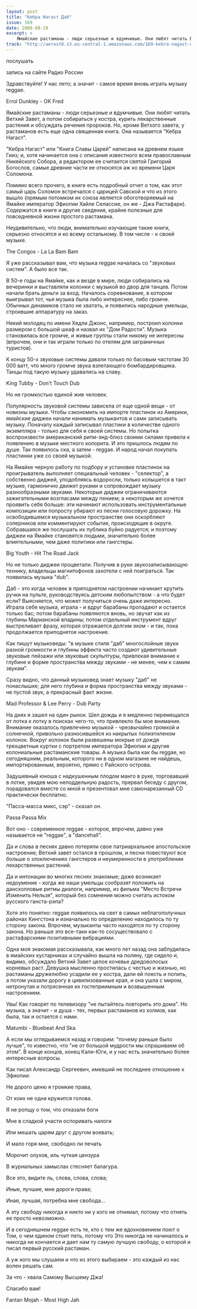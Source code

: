 ```yaml
---
layout: post
title: "Кебра Нагаст Даб"
issue: 169
date: 2008-08-10
excerpt: >
    Ямайские растаманы - люди серьезные и вдумчивые. Они любят читать Ветхий Завет, а потом собираться у костра, курить лекарственные растения и обсуждать речения пророков. Но, кроме Ветхого завета, у растаманов есть еще одна священная книга. Она называется "Кебра Нагаст".
track: "http://aerost8.s3.eu-central-1.amazonaws.com/169-kebra-nagast-dab.mp3"
---
```


послушать

запись на сайте Радио России

Здравствуйте! У нас лето; а значит - самое время вновь играть музыку reggae.

Errol Dunkley - OK Fred

Ямайские растаманы - люди серьезные и вдумчивые. Они любят читать Ветхий Завет, а потом собираться у костра, курить лекарственные растения и обсуждать речения пророков. Но, кроме Ветхого завета, у растаманов есть еще одна священная книга. Она называется "Кебра Нагаст".

"Кебра Нагаст" или "Книга Славы Царей" написана на древнем языке Гииз; и, хотя начинается она с описания известного всем православным Никейского Собора, а редактором ее считается святой Григорий Богослов, самые древние части ее относятся аж ко времени Царя Соломона.

Помимо всего прочего, в книге есть подробный отчет о том, как этот самый царь Соломон встречался с царицей Савской и что из этого вышло (прямым потомком их союза является обоготворяемый на Ямайке император Эфиопии Хайле Селассие, он же - Джа Растафари). Содержатся в книге и другие сведения, крайне полезные для повседневной жизни простого растамана.

Неудивительно, что люди, внимательно изучающие такие книги, серьезно относятся и ко всему остальному. В том числе - к своей музыке.

The Congos - La La Bam Bam

Я уже рассказывал вам, что музыка reggae началась со "звуковых систем". А было все так.

В 50-е годы на Ямайке, как и везде в мире, люди собирались на вечеринки и выставляли колонки с музыкой во двор для танцев. Потом начали брать деньги за вход. Началось соревнование, в котором выигрывал тот, чья музыка была либо интереснее, либо громче. Обычных динамиков стало не хватать, и появились народные умельцы, строившие аппаратуру на заказ.

Некий молодец по имени Хедли Джонс, например, построил колонки размером с большой шкаф и назвал их "Дом Радости". Музыка становилась все громче, и живые группы стали никому не интересны (впрочем, они и так играли только по отелям для заграничных туристов).

К концу 50-х звуковые системы давали только по басовым частотам 30 000 ватт, что много громче звука взлетающего бомбардировщика. Танцы под такую музыку удавались на славу.

King Tubby - Don't Touch Dub

Но не громкостью единой жив человек.

Популярность звуковой системы зависела от еще одной вещи - от новизны музыки. Чтобы сэкономить на импорте пластинок из Америки, ямайские диджеи начали нанимать музыкантов и сами записывать музыку. Поначалу каждый записывал пластики в количестве одного экземпляра - только для себя и своей системы. Но попытка воспроизвести американский ритм-энд-блюз своими силами привела к появлению в музыке местного колорита. И это пришлось людям по душе. Так появилось ска, а затем - reggae. И народ начал покупать пластинки уже со своей музыкой.

На Ямайке черную работу по подбору и установке пластинок на проигрыватель выполняет специальный человек - "селектор", а собственно диджей, уподобляясь водоросли, только колышется в такт музыке, гармонично движет руками и сопровождает музыку разнообразными звуками. Некоторые диджеи ограничиваются зажигательными возгласами между пением; а некоторым же хочется проявить себя больше: эти начинают использовать инструментальные композиции или попросту убирают из песни голосовую дорожку. На освободившемся музыкальном пространстве они оскорбляют соперников или комментируют события, происходящие в округе. Собравшаяся же послушать их публика буйно радуется; и поэтому диджеи на Ямайке становятся людьми, значительно более влиятельными, чем даже политики или гангстеры.

Big Youth - Hit The Road Jack

Но не только диджеи процветали. Получив в руки звукозаписывающую технику, владельцы магнитофонов захотели с ней поиграться. Так появилась музыка "dub".

Даб - это когда человек в приподнятом настроении начинает крутить ручки на пульте, руководствуясь детским любопытством - а что будет если? Выясняется, что может получиться очень даже интересно. Играла себе музыка, играла - и вдруг барабаны пропадают и остается только бас; потом барабаны появляются вновь, но звучат как из глубины Марианской впадины; потом отдельный инструмент вдруг выстреливает фразу, которая отражается долгим эхом - и так, пока продолжается приподнятое настроение.

Как пишут музыковеды: "в музыке стиля "даб" многослойные звуки разной громкости и глубины эффекта часто создают удивительные звуковые пейзажи или звуковые скульптуры, привлекая внимание к глубине и форме пространства между звуками - не менее, чем к самим звукам".

Сразу видно, что данный музыковед знает музыку "даб" не понаслышке; для него глубина и форма пространства между звуками - не пустой звук, а прекрасный факт жизни.

Mad Professor & Lee Perry - Dub Party

На днях я зашел на один рынок. Шел дождь и я медленно перемещался от лотка к лотку в поисках чего-то, что привлекло бы мое внимание. Внимание оказалось привлечено музыкой - чрезвычайно громкой и солнечной, привольно разносившейся из накрытых полиэтиленом колонок. Вокруг колонок были развешены мокрые от дождя трехцветные куртки с портретом императора Эфиопии и другие колониальные растаманские товары. А музыка была как бы reggae, но сегодняшним, реальным, которого ни в одном магазине не найдешь, импортированным, вероятно, прямо с Райского острова.

Задушевный юноша c надкушенным плодом манго в руке, торговавший в лотке, увидев мою неподдельную радость, прервал беседу с другом, порадовался вместе со мной и презентовал мне самонарезанный CD практически бесплатно.

"Пасса-масса микс, сэр" - сказал он.

Passa Passa Mix

Вот оно - современное reggae - которое, впрочем, давно уже называется не "reggae", а "dancehall".

Да и слова в песнях давно потеряли свое патриархальное апостольское настроение; Ветхий завет остался в прошлом, и песни повествуют все больше о злоключениях гангстеров и неумеренности в употреблении лекарственных растений.

Да и интонации во многих песнях знакомые; даже возникает недоумение - когда же наши умельцы сообразят положить на дансхолловые ритмы диалоги, например, из фильма "Место Встречи Изменить Нельзя", который без сомнения можно считать истоком русского ганста-рэпа?

Хотя это понятно: reggae появилось на свет в самых неблагополучных районах Кингстона и изначально по определению находилось по ту сторону закона. Впрочем, музыканты часто находятся по ту сторону закона. Но раньше это все-таки как-то сосуществовало с растафарскими позитивными вибрациями.

Одна моя знакомая рассказывала, как много лет назад она заблудилась в ямайских кустарниках и случайно вышла на поляну, где сидело и, видимо, обсуждало Ветхий Завет целое кочевье дредоволосых корневых раст. Девушка мысленно простилась с честью и жизнью, но растаманы дружелюбно усадили ее у костра, дали ей поесть и попить, а потом указали дорогу в цивилизованные края, и она ушла с миром, нетронутая и потрясенная их гостеприимным и возвышенным настроением.

Увы! Как говорят по телевизору "не пытайтесь повторить это дома". Но музыка, а значит - и душа - тех, первых растаманов из холмов, как была, так и остается с нами.

Matumbi - Bluebeat And Ska

А если мы оглядываемся назад и говорим: "почему раньше было лучше", то известно, что "не от большой мудрости мы спрашиваем об этом". В конце концов, конец Кали-Юги, и у нас есть значительно более интересные вопросы.

Как писал Александр Сергеевич, имевший не последнее отношение к Эфиопии:

Не дорого ценю я громкие права,

От коих не одна кружится голова.

Я не ропщу о том, что отказали боги

Мне в сладкой участи оспоривать налоги

Или мешать царям друг с другом воевать;

И мало горя мне, свободно ли печать

Морочит олухов, иль чуткая цензура

В журнальных замыслах стесняет балагура.

Все это, видите ль, слова, слова, слова;

Иные, лучшие, мне дороги права;

Иная, лучшая, потребна мне свобода...

А эту свободу никогда и никто ни у кого не отнимал, потому что отнять ее просто невозможно.

И в сегодняшнем reggae есть те, кто с тем же вдохновением поют о Том, о чем едином стоит петь, потому что Это никогда не начиналось и никогда не кончается и дает нам ту самую лучшую свободу, о которой и писал первый русский растаман.

А уж кого мы слушаем и что из этого выбираем - это каждый из нас волен решать сам.

За что - хвала Самому Высшему Джа!

Спасибо вам!

Fantan Mojah - Most High Jah

